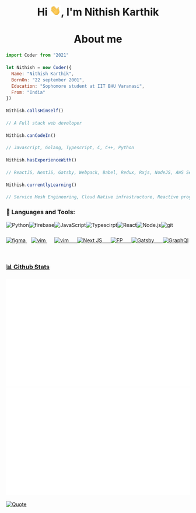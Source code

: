 
<h1 align="center">Hi <img src="https://raw.githubusercontent.com/ABSphreak/ABSphreak/master/gifs/Hi.gif" width="30px">, I'm Nithish Karthik</h1>



<h1 align="center">About me </h1>



```javascript
import Coder from "2021"
  
let Nithish = new Coder({
  Name: "Nithish Karthik",
  BornOn: "22 september 2001",
  Education: "Sophomore student at IIT BHU Varanasi",
  From: "India"
})

Nithish.callsHimself()

// A Full stack web developer

Nithish.canCodeIn()

// Javascript, Golang, Typescript, C, C++, Python

Nithish.hasExperienceWith()

// ReactJS, NextJS, Gatsby, Webpack, Babel, Redux, Rxjs, NodeJS, AWS Services, GraphQL

Nithish.currentlyLearning()

// Service Mesh Engineering, Cloud Native infrastructure, Reactive programming with Rxjs, Web Assembly, PWA...

```



### 🔨 Languages and Tools:

<a href="https://www.python.org" target="_blank"><img align="left" alt="Python" height ="42px" src="https://raw.githubusercontent.com/rahul-jha98/github_readme_icons/main/language_and_tools/square/python/python.svg"></a>
<a href="https://firebase.google.com/" target="_blank"> <img align="left" src="https://raw.githubusercontent.com/rahul-jha98/github_readme_icons/main/language_and_tools/square/firebase/firebase.svg" alt="firebase" height ="42px"/> </a>
<a href="https://developer.mozilla.org/en-US/docs/Web/JavaScript" target="_blank"> <img align="left" alt="JavaScript" height ="42px"  src="https://raw.githubusercontent.com/rahul-jha98/github_readme_icons/main/language_and_tools/square/javascript/javascript.svg"> </a>
<a href="https://www.typescriptlang.org/" target="_blank"><img align="left" alt="Typescirpt" height ="42px" src="https://raw.githubusercontent.com/rahul-jha98/github_readme_icons/main/language_and_tools/square/typescript/typescript.svg"></a>
<a href="https://reactjs.org/" target="_blank"> <img align="left" alt="React" height ="42px" src="https://raw.githubusercontent.com/rahul-jha98/github_readme_icons/main/language_and_tools/square/react/react.svg"></a>
<a href="https://nodejs.org" target="_blank"><img align="left" alt="Node.js" height ="42px" src="https://raw.githubusercontent.com/rahul-jha98/github_readme_icons/main/language_and_tools/square/node/node.svg"></a>
<a href="https://git-scm.com/" target="_blank"> <img src="https://raw.githubusercontent.com/rahul-jha98/github_readme_icons/main/language_and_tools/square/git-scm/git-scm.svg" align="left" alt="git" height='42px'/> </a>
<a href="https://www.figma.com/" target="_blank"> <img src="https://raw.githubusercontent.com/rahul-jha98/github_readme_icons/main/language_and_tools/square/figma/figma.svg" alt="figma" height='42px'/> </a>
&nbsp;&nbsp;
<a href="https://www.vim.org" target="_blank"> <img src="https://upload.wikimedia.org/wikipedia/commons/9/9f/Vimlogo.svg" alt="vim" height='38px'/> </a>
&nbsp;&nbsp;&nbsp;&nbsp;
<a href="https://webassembly.org" target="_blank"> <img src="https://upload.wikimedia.org/wikipedia/commons/1/1f/WebAssembly_Logo.svg" alt="vim" height='38px'/> 
&nbsp;&nbsp;&nbsp;&nbsp;
 <a href="https://nextjs.org/" target="_blank"> <img src="https://buttercms.com/static/images/tech_banners/Nextjs.b8a717322c08.png" alt="Next JS" height='38px'/> 
&nbsp;&nbsp;&nbsp;&nbsp;
 <a href="https://en.wikipedia.org/wiki/Functional_programming" target="_blank"> <img src="https://res.cloudinary.com/practicaldev/image/fetch/s--3d4DOs97--/c_imagga_scale,f_auto,fl_progressive,h_420,q_auto,w_1000/https://dev-to-uploads.s3.amazonaws.com/i/6jhpy2zmf4s57a76vhoq.png" alt="FP" height='38px'/> 
   &nbsp;&nbsp;&nbsp;&nbsp;
<a href="https://www.gatsbyjs.com/" target="_blank"> <img src="https://www.gatsbyjs.com/Gatsby-Monogram.svg" alt="Gatsby" height='38px'/>
    &nbsp;&nbsp;&nbsp;&nbsp;
  <a href="https://graphql.org/" target="_blank"> <img src="https://upload.wikimedia.org/wikipedia/commons/1/17/GraphQL_Logo.svg" alt="GraphQl" height='38px'/>

   <br>


### 📊 Github Stats
  
![Stats Overview](https://raw.githubusercontent.com/sudo-NithishKarthik/github-stats-transparent/output/generated/overview.svg)
![Most Used Languages](https://raw.githubusercontent.com/sudo-NithishKarthik/github-stats-transparent/output/generated/languages.svg)

![Quote](https://github-readme-quotes.herokuapp.com/quote?theme=dark&animation=grow_out_in)
